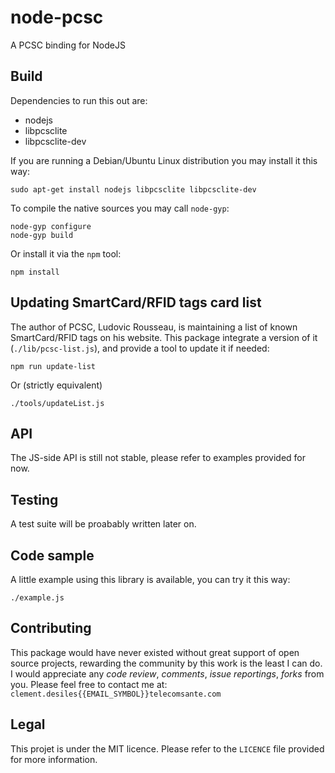 node-pcsc
=========

A PCSC binding for NodeJS

## Build

Dependencies to run this out are:

* nodejs
* libpcsclite
* libpcsclite-dev

If you are running a Debian/Ubuntu Linux distribution you may install it this way:

	sudo apt-get install nodejs libpcsclite libpcsclite-dev

To compile the native sources you may call `node-gyp`:

	node-gyp configure
	node-gyp build

Or install it via the `npm` tool:

	npm install

## Updating SmartCard/RFID tags card list

The author of PCSC, Ludovic Rousseau, is maintaining a list of known SmartCard/RFID tags on his website. This package integrate a version of it (`./lib/pcsc-list.js`), and provide a tool to update it if needed:

	npm run update-list

Or (strictly equivalent)

	./tools/updateList.js


## API

The JS-side API is still not stable, please refer to examples provided for now. 

## Testing

A test suite will be proabably written later on.

## Code sample

A little example using this library is available, you can try it this way:

	./example.js

## Contributing

This package would have never existed without great support of open source projects, rewarding the community by this work is the least I can do.
I would appreciate any *code review*, *comments*, *issue reportings*, *forks* from you. Please feel free to contact me at: `clement.desiles{{EMAIL_SYMBOL}}telecomsante.com`

## Legal

This projet is under the MIT licence. Please refer to the `LICENCE` file provided for more information.
